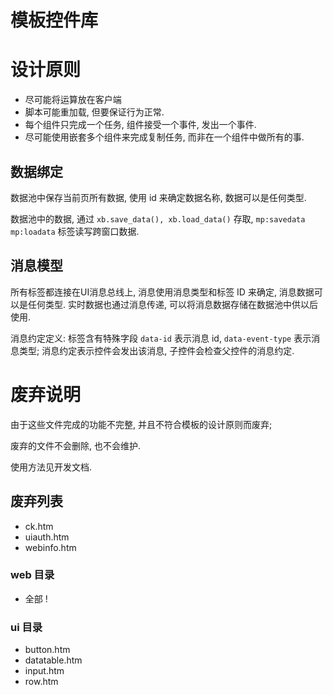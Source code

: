 # 模板控件库


# 设计原则

* 尽可能将运算放在客户端
* 脚本可能重加载, 但要保证行为正常.
* 每个组件只完成一个任务, 组件接受一个事件, 发出一个事件.
* 尽可能使用嵌套多个组件来完成复制任务, 而非在一个组件中做所有的事.

## 数据绑定

数据池中保存当前页所有数据, 使用 id 来确定数据名称, 数据可以是任何类型.

数据池中的数据, 通过 `xb.save_data(), xb.load_data()` 存取, 
`mp:savedata mp:loadata` 标签读写跨窗口数据.

## 消息模型

所有标签都连接在UI消息总线上, 消息使用消息类型和标签 ID 来确定, 消息数据可以是任何类型.
实时数据也通过消息传递, 可以将消息数据存储在数据池中供以后使用.

消息约定定义: 标签含有特殊字段 `data-id` 表示消息 id, `data-event-type` 表示消息类型;
消息约定表示控件会发出该消息, 子控件会检查父控件的消息约定.


# 废弃说明

由于这些文件完成的功能不完整, 并且不符合模板的设计原则而废弃;

废弃的文件不会删除, 也不会维护.

使用方法见开发文档.


## 废弃列表

* ck.htm
* uiauth.htm
* webinfo.htm

### web 目录

* 全部 !

### ui 目录

* button.htm
* datatable.htm
* input.htm
* row.htm